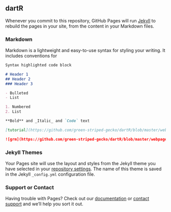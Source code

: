 ## dartR

Whenever you commit to this repository, GitHub Pages will run [Jekyll](https://jekyllrb.com/) to rebuild the pages in your site, from the content in your Markdown files.

### Markdown

Markdown is a lightweight and easy-to-use syntax for styling your writing. It includes conventions for

```markdown
Syntax highlighted code block

# Header 1
## Header 2
### Header 3

- Bulleted
- List

1. Numbered
2. List

**Bold** and _Italic_ and `Code` text

[tutorial](https://github.com/green-striped-gecko/dartR/blob/master/webpage/RStudio_Refresher.pdf)

![grm](https://github.com/green-striped-gecko/dartR/blob/master/webpage/GRM.png)
```

### Jekyll Themes

Your Pages site will use the layout and styles from the Jekyll theme you have selected in your [repository settings](https://github.com/green-striped-gecko/dartR/settings/pages). The name of this theme is saved in the Jekyll `_config.yml` configuration file.

### Support or Contact

Having trouble with Pages? Check out our [documentation](https://docs.github.com/categories/github-pages-basics/) or [contact support](https://support.github.com/contact) and we’ll help you sort it out.

